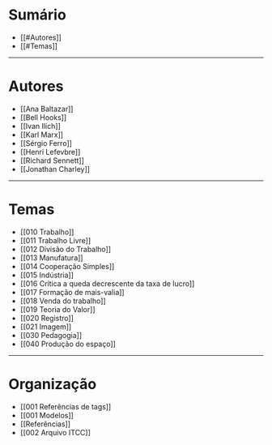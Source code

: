 # Sumário
- [[#Autores]]
- [[#Temas]]
---
# Autores
- [[Ana Baltazar]] 
- [[Bell Hooks]] 
- [[Ivan Ilich]]
- [[Karl Marx]]
- [[Sérgio Ferro]]
- [[Henri Lefevbre]]
- [[Richard Sennett]]
- [[Jonathan Charley]]

------
# Temas
- [[010 Trabalho]]
- [[011 Trabalho Livre]]
- [[012 Divisão do Trabalho]]
- [[013 Manufatura]]
- [[014 Cooperação Simples]]
- [[015 Indústria]]
- [[016 Crítica a queda decrescente da taxa de lucro]]
- [[017 Formação de mais-valia]]
- [[018 Venda do trabalho]]
- [[019 Teoria do Valor]]
- [[020 Registro]]
- [[021 Imagem]]
- [[030 Pedagogia]]
- [[040 Produção do espaço]]

---
# Organização 
- [[001 Referências de tags]]
- [[001 Modelos]]
- [[Referências]]
- [[002 Arquivo ITCC]]


